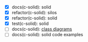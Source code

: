 - [x] docs(c-solid): solid
- [x] refactor(c-solid): silos
- [x] refactor(c-solid): solid
- [x] test(c-solid): solid
- [ ] docs(c-solid): [class diagrams](https://yuml.me/academiabinaria/c-solid.jpg)
- [ ] docs(c-solid): solid code examples